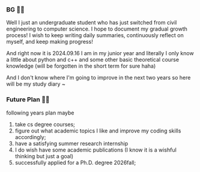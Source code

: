 ### BG 🤗🐑
Well I just an undergraduate student who has just switched from civil engineering to computer science. I hope to document my gradual growth process! I wish to keep writing daily summaries, continuously reflect on myself, and keep making progress!

And right now it is 2024.09.16 I am in my junior year and literally I only know a little about python and c++ and some other basic theoretical course knowledge (will be forgotten in the short term for sure haha)

And I don't know where I'm going to improve in the next two years so here will be my study diary ~
### Future Plan 💪💪
following years plan maybe 
1. take cs degree courses; 
2. figure out what academic topics I like and improve my coding skills accordingly; 
3. have a satisfying summer research internship
4. I do wish have some academic publications (I know it is a wishful thinking but just a goal)
5. successfully applied for a Ph.D. degree 2026fall;